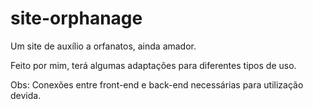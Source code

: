 # site-orphanage
Um site de auxílio a orfanatos, ainda amador.

Feito por mim, terá algumas adaptações para diferentes tipos de uso.

Obs: Conexões entre front-end e back-end necessárias para utilização devida.
